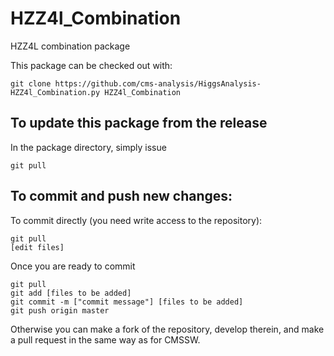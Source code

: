 HZZ4l_Combination
=============

HZZ4L combination package

This package can be checked out with:

```
git clone https://github.com/cms-analysis/HiggsAnalysis-HZZ4l_Combination.py HZZ4l_Combination
```

To update this package from the release
------------------------------------------
In the package directory, simply issue
```
git pull
```


To commit and push new changes:
------------------------------
To commit directly (you need write access to the repository):
```
git pull
[edit files]
```
Once you are ready to commit
```
git pull
git add [files to be added]
git commit -m ["commit message"] [files to be added]
git push origin master
```

Otherwise you can make a fork of the repository, develop therein, and make a pull request in the same way as for CMSSW.
